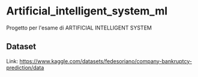 # Artificial_intelligent_system_ml
 Progetto per l'esame di ARTIFICIAL INTELLIGENT SYSTEM

## Dataset
Link: https://www.kaggle.com/datasets/fedesoriano/company-bankruptcy-prediction/data
